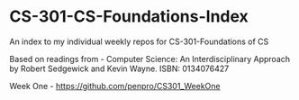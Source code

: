 # CS-301-CS-Foundations-Index
An index to my individual weekly repos for CS-301-Foundations of CS

Based on readings from - Computer Science: An Interdisciplinary Approach by Robert Sedgewick and Kevin Wayne. ISBN:  0134076427

Week One - https://github.com/penpro/CS301_WeekOne
